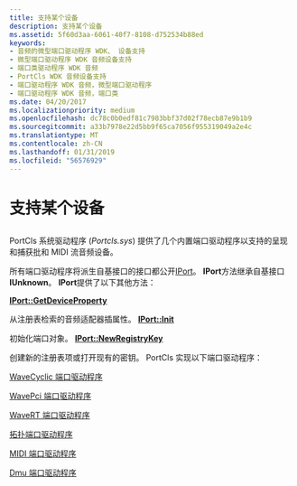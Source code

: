 ```yaml
---
title: 支持某个设备
description: 支持某个设备
ms.assetid: 5f60d3aa-6061-40f7-8108-d752534b88ed
keywords:
- 音频的微型端口驱动程序 WDK、 设备支持
- 微型端口驱动程序 WDK 音频设备支持
- 端口类驱动程序 WDK 音频
- PortCls WDK 音频设备支持
- 端口驱动程序 WDK 音频，微型端口驱动程序
- 端口驱动程序 WDK 音频，端口类
ms.date: 04/20/2017
ms.localizationpriority: medium
ms.openlocfilehash: dc78c0b0edf81c7983bbf37d02f78ecb87e9b1b9
ms.sourcegitcommit: a33b7978e22d5bb9f65ca7056f955319049a2e4c
ms.translationtype: MT
ms.contentlocale: zh-CN
ms.lasthandoff: 01/31/2019
ms.locfileid: "56576929"
---
```

# <a name="supporting-a-device"></a>支持某个设备


## <span id="supporting_a_device"></span><span id="SUPPORTING_A_DEVICE"></span>


PortCls 系统驱动程序 (*Portcls.sys*) 提供了几个内置端口驱动程序以支持的呈现和捕获批和 MIDI 流音频设备。

所有端口驱动程序将派生自基接口的接口都公开[IPort](https://msdn.microsoft.com/library/windows/hardware/ff536842)。 **IPort**方法继承自基接口**IUnknown**。 **IPort**提供了以下其他方法：

[**IPort::GetDeviceProperty**](https://msdn.microsoft.com/library/windows/hardware/ff536941)

从注册表检索的音频适配器插属性。
[**IPort::Init**](https://msdn.microsoft.com/library/windows/hardware/ff536943)

初始化端口对象。
[**IPort::NewRegistryKey**](https://msdn.microsoft.com/library/windows/hardware/ff536945)

创建新的注册表项或打开现有的密钥。
PortCls 实现以下端口驱动程序：

[WaveCyclic 端口驱动程序](wavecyclic-port-driver.md)

[WavePci 端口驱动程序](wavepci-port-driver.md)

[WaveRT 端口驱动程序](wavert-port-driver.md)

[拓扑端口驱动程序](topology-port-driver.md)

[MIDI 端口驱动程序](midi-port-driver.md)

[Dmu 端口驱动程序](dmus-port-driver.md)

 

 




